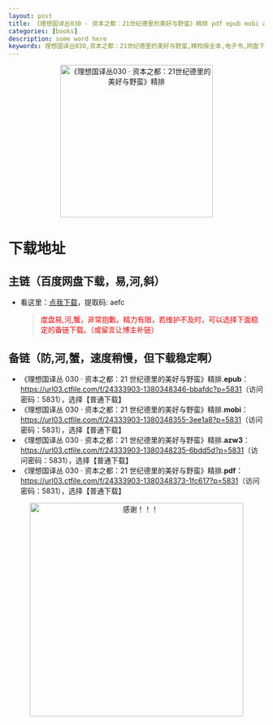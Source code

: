 ```yaml
---
layout: post
title: 《理想国译丛030 · 资本之都：21世纪德里的美好与野蛮》精排 pdf epub mobi azw3 电子书网盘下载
categories: [books]
description: some word here
keywords: 理想国译丛030,资本之都：21世纪德里的美好与野蛮,精校版全本,电子书,网盘下载
---
```


<div align="center"><img src="https://qweree.cn/wp-content/uploads/2024/10/li-xiang-guo-030.jpg" alt="《理想国译丛030 · 资本之都：21世纪德里的美好与野蛮》精排" width="300px" height="auto"></div>

# 下载地址

## 主链（百度网盘下载，易,河,斜）

- 看这里：[点我下载](https://pan.baidu.com/s/1iMXUbSbtZQZjDcqDmnWUyw?pwd=aefc)，提取码: aefc

  > <p style="color:red" >度盘易,河,蟹，非常抱歉。精力有限，若维护不及时，可以选择下面稳定的备链下载。（或留言让博主补链）</p>

## 备链（防,河,蟹，速度稍慢，但下载稳定啊）

- 《理想国译丛 030 · 资本之都：21 世纪德里的美好与野蛮》精排.**epub**：<https://url03.ctfile.com/f/24333903-1380348346-bbafdc?p=5831>（访问密码：5831），选择【普通下载】
- 《理想国译丛 030 · 资本之都：21 世纪德里的美好与野蛮》精排.**mobi**：<https://url03.ctfile.com/f/24333903-1380348355-3ee1a8?p=5831>（访问密码：5831），选择【普通下载】
- 《理想国译丛 030 · 资本之都：21 世纪德里的美好与野蛮》精排.**azw3**：<https://url03.ctfile.com/f/24333903-1380348235-6bdd5d?p=5831>（访问密码：5831），选择【普通下载】
- 《理想国译丛 030 · 资本之都：21 世纪德里的美好与野蛮》精排.**pdf**：<https://url03.ctfile.com/f/24333903-1380348373-1fc617?p=5831>（访问密码：5831），选择【普通下载】

<div align="center"><img src="https://pic.imgdb.cn/item/661246bf68eb935713c7f81c.gif" alt="感谢！！！" width="420px" height="auto"/></div>
